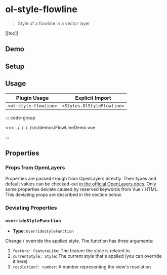 # ol-style-flowline

> Style of a flowline in a vector layer

[[toc]]

## Demo

<script setup>
import FlowLineDemo from "@demos/FlowLineDemo.vue"
</script>
<ClientOnly>
<FlowLineDemo />
</ClientOnly>

## Setup

<!--@include: ../../styles.plugin.md-->

## Usage

| Plugin Usage          |      Explicit Import       |
| --------------------- | :------------------------: |
| `<ol-style-flowline>` | `<Styles.OlStyleFlowline>` |

::: code-group

<<< ../../../../src/demos/FlowLineDemo.vue

:::

## Properties

### Props from OpenLayers

Properties are passed-trough from OpenLayers directly.
Their types and default values can be checked-out [in the official OpenLayers docs](https://openlayers.org/en/latest/apidoc/module-ol_source_OSM-OSM.html).
Only some properties deviate caused by reserved keywords from Vue / HTML.
This deviating props are described in the section below.

### Deviating Properties

### `overrideStyleFunction`

- **Type**: `OverrideStyleFunction`

Change / override the applied style.
The function has three arguments:

1. `feature: FeatureLike`: The feature the style is related to.
2. `currentStyle: Style`: The current style that's applied (you can override it here)
3. `resolution?: number`: A number representing the view's resolution
